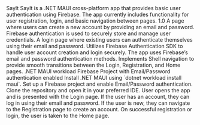 <?xml version="1.0" encoding="UTF-8"?>
<ProjectDocumentation>
  <AppInfo>
    <AppName>SayIt</AppName>
    <Description>SayIt is a .NET MAUI cross-platform app that provides basic user authentication using Firebase. The app currently includes functionality for user registration, login, and basic navigation between pages.</Description>
    <Version>1.0</Version>
  </AppInfo>

  <Features>
    <Feature>
      <Title>User Registration</Title>
      <Description>A page where users can create a new account by providing an email and password. Firebase authentication is used to securely store and manage user credentials.</Description>
    </Feature>
    <Feature>
      <Title>User Login</Title>
      <Description>A login page where existing users can authenticate themselves using their email and password.</Description>
    </Feature>
    <Feature>
      <Title>Firebase Authentication Integration</Title>
      <Description>Utilizes Firebase Authentication SDK to handle user account creation and login securely. The app uses Firebase’s email and password authentication methods.</Description>
    </Feature>
    <Feature>
      <Title>Shell Navigation</Title>
      <Description>Implements Shell navigation to provide smooth transitions between the Login, Registration, and Home pages.</Description>
    </Feature>
  </Features>

  <Setup>
    <Requirements>
      <Requirement>.NET MAUI workload</Requirement>
      <Requirement>Firebase Project with Email/Password authentication enabled</Requirement>
    </Requirements>
    <Instructions>
      <Step>Install .NET MAUI using `dotnet workload install maui`.</Step>
      <Step>Set up a Firebase project and enable Email/Password authentication.</Step>
      <Step>Clone the repository and open it in your preferred IDE.</Step>
    </Instructions>
  </Setup>

  <Usage>
    <Step>User opens the app and is presented with the Login page.</Step>
    <Step>If the user has an account, they can log in using their email and password.</Step>
    <Step>If the user is new, they can navigate to the Registration page to create an account.</Step>
    <Step>On successful registration or login, the user is taken to the Home page.</Step>
  </Usage>
 
</ProjectDocumentation>
